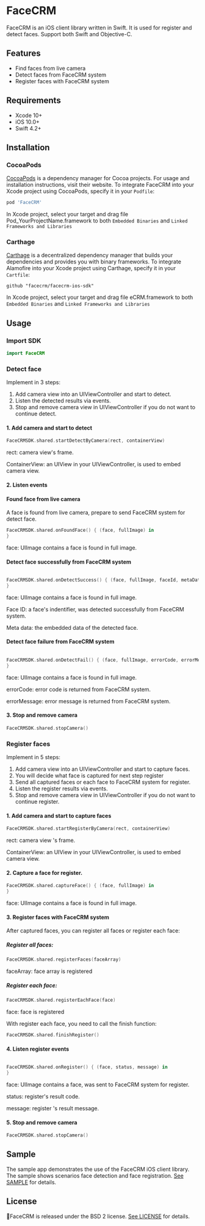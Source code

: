 # FaceCRM

FaceCRM is an iOS client library written in Swift. It is used for register and detect faces. Support both Swift and Objective-C.

## Features
* Find faces from live camera
* Detect faces from FaceCRM system
* Register faces with FaceCRM system

## Requirements
* Xcode 10+
* iOS 10.0+
* Swift 4.2+


## Installation

### CocoaPods

[CocoaPods](https://cocoapods.org) is a dependency manager for Cocoa projects. For usage and installation instructions, visit their website. To integrate FaceCRM into your Xcode project using CocoaPods, specify it in your `Podfile`:

```ruby
pod 'FaceCRM'
```

In Xcode project, select your target and drag file Pod_YourProjectName.framework to both `Embedded Binaries` and `Linked Frameworks and Libraries`

### Carthage

[Carthage](https://github.com/Carthage/Carthage) is a decentralized dependency manager that builds your dependencies and provides you with binary frameworks. To integrate Alamofire into your Xcode project using Carthage, specify it in your `Cartfile`:

```ogdl
github "facecrm/facecrm-ios-sdk"
```

In Xcode project, select your target and drag file eCRM.framework to both `Embedded Binaries` and `Linked Frameworks and Libraries`

## Usage
### Import SDK
```swift
import FaceCRM
```

### Detect face 
Implement in 3 steps:
1. Add camera view into an UIViewController and start to detect.
2. Listen the detected results via events.
3. Stop and remove camera view in UIViewController if you do not want to continue detect.

#### 1. Add camera and start to detect
```swift
FaceCRMSDK.shared.startDetectByCamera(rect, containerView)
```
rect: camera view's frame.

ContainerView: an UIView in your UIViewController, is used to embed camera view.


#### 2. Listen events
#### Found face from live camera
A face is found from live camera, prepare to send FaceCRM system for detect face.
```swift
FaceCRMSDK.shared.onFoundFace() { (face, fullImage) in
}
```
face: UIImage contains a face is found in full image.

#### Detect face successfully from FaceCRM system
```swift

FaceCRMSDK.shared.onDetectSuccess() { (face, fullImage, faceId, metaData) in
}
```
face: UIImage contains a face is found in full image. 

Face ID: a face's indentifier, was detected successfully from FaceCRM system. 

Meta data: the embedded data of the detected face.

#### Detect face failure from FaceCRM system
```swift

FaceCRMSDK.shared.onDetectFail() { (face, fullImage, errorCode, errorMessage) in
}
```
face: UIImage contains a face is found in full image. 

errorCode: error code is returned from FaceCRM system.

errorMessage: error message is returned from FaceCRM system.


#### 3. Stop and remove camera
```swift
FaceCRMSDK.shared.stopCamera()
```

### Register faces
Implement in 5 steps:
1. Add camera view into an UIViewController and start to capture faces.
2. You will decide what face is captured for next step register
3. Send all captured faces or each face to FaceCRM system for register.
2. Listen the register results via events.
3. Stop and remove camera view in UIViewController if you do not want to continue register.

#### 1. Add camera and start to capture faces
```swift
FaceCRMSDK.shared.startRegisterByCamera(rect, containerView)
```
rect: camera view 's frame.

ContainerView: an UIView in your UIViewController, is used to embed camera view.

#### 2. Capture a face for register.
```swift
FaceCRMSDK.shared.captureFace() { (face, fullImage) in
}
```
face: UIImage contains a face is found in full image.

#### 3. Register faces with FaceCRM system
After captured faces, you can register all faces or register each face:

##### Register all faces:
```swift
FaceCRMSDK.shared.registerFaces(faceArray)
```
faceArray: face array is registered

##### Register each face:
```swift
FaceCRMSDK.shared.registerEachFace(face)
```
face: face is registered

With register each face, you need to call the finish function:
```swift
FaceCRMSDK.shared.finishRegister()
```

#### 4. Listen register events
```swift

FaceCRMSDK.shared.onRegister() { (face, status, message) in
}
```

face: UIImage contains a face, was sent to FaceCRM system for register. 

status: register's result code.

message: register 's result message.

#### 5. Stop and remove camera
```swift
FaceCRMSDK.shared.stopCamera()
```

## Sample

The sample app demonstrates the use of the FaceCRM iOS client library. The sample shows scenarios face detection and face registration. [See SAMPLE](https://github.com/facecrm/facecrm-ios-sdk/blob/master/LICENSE) for details.

## License

FaceCRM is released under the BSD 2 license. [See LICENSE](https://github.com/facecrm/facecrm-ios-sdk/blob/master/LICENSE) for details.

